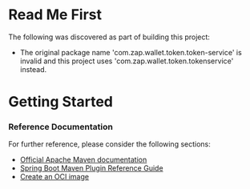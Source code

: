 # Read Me First
The following was discovered as part of building this project:

* The original package name 'com.zap.wallet.token.token-service' is invalid and this project uses 'com.zap.wallet.token.tokenservice' instead.

# Getting Started

### Reference Documentation
For further reference, please consider the following sections:

* [Official Apache Maven documentation](https://maven.apache.org/guides/index.html)
* [Spring Boot Maven Plugin Reference Guide](https://docs.spring.io/spring-boot/docs/2.7.5/maven-plugin/reference/html/)
* [Create an OCI image](https://docs.spring.io/spring-boot/docs/2.7.5/maven-plugin/reference/html/#build-image)

